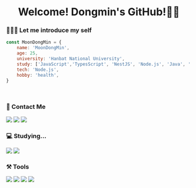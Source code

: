 # <center> Welcome! Dongmin's GitHub!👋🏻</center>

### 👨🏼‍💻 Let me introduce my self

```javascript
const MoonDongMin = {
    name: 'MoonDongMin',
    age: 25,
    university: 'Hanbat National University',
    study: ['JavaScript','TypesScript', 'NestJS', 'Node.js', 'Java', '...'],
    tech: 'Node.js',
    hobby: 'health',
}
```  
<br>

### 📩 Contact Me
<a href="https://www.instagram.com/m_dongmin/"><img src="https://img.shields.io/badge/Instagram-E4405F?style=flat&logo=instagram&logoColor=white"/></a>
<a href="https://github.com/MoonDongmin"><img src="https://img.shields.io/badge/GitHub-181717?style=flat&logo=GitHub&logoColor=white"/></a>
<a href="mailto:water_8750@naver.com"><img src="https://img.shields.io/badge/Naver-03C75A?style=flat&logo=Naver&logoColor=white"/></a>
<br>

### 💻 Studying...
<img src="https://img.shields.io/badge/NestJS-E0234E?style=flat&logo=NestJS&logoColor=white"/></a>
<img src="https://img.shields.io/badge/JavaScript-F7DF1E?style=flat&logo=JavaScript&logoColor=white"/></a>
<br>

### ⚒️ Tools
<img src="https://img.shields.io/badge/JetBrains-000000?style=flat&logo=JetBrains&logoColor=white"/></a>
<img src="https://img.shields.io/badge/WebStorm-000000?style=flat&logo=WebStorm&logoColor=white"/></a>
<img src="https://img.shields.io/badge/IntelliJ IDEA-000000?style=flat&logo=IntelliJ IDEA&logoColor=white"/></a>
<img src="https://img.shields.io/badge/VisualStudioCode-007ACC?style=flat&logo=Visual Studio Code&logoColor=white"/></a>

